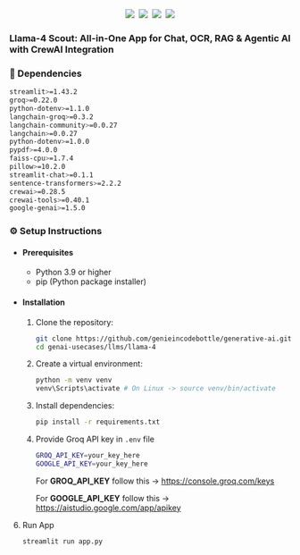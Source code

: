 
<div align="center">
    <a target="_blank" href="https://www.youtube.com/@genieincodebottle"><img src="https://img.shields.io/badge/YouTube-@genieincodebottle-blue"></a>&nbsp;
    <a target="_blank" href="https://www.linkedin.com/in/rajesh-srivastava"><img src="https://img.shields.io/badge/style--5eba00.svg?label=LinkedIn&logo=linkedin&style=social"></a>&nbsp;
    <a target="_blank" href="https://www.instagram.com/genieincodebottle/"><img src="https://img.shields.io/badge/@genieincodebottle-C13584?style=flat-square&labelColor=C13584&logo=instagram&logoColor=white&link=https://www.instagram.com/eduardopiresbr/"></a>&nbsp;
    <a target="_blank" href="https://github.com/genieincodebottle/generative-ai/blob/main/GenAI_Roadmap.md"><img src="https://img.shields.io/badge/style--5eba00.svg?label=GenAI Roadmap&logo=github&style=social"></a>
</div>

### Llama-4 Scout: All-in-One App for Chat, OCR, RAG & Agentic AI with CrewAI Integration

### 🔗 Dependencies

```bash
streamlit>=1.43.2 
groq>=0.22.0
python-dotenv>=1.1.0
langchain-groq>=0.3.2
langchain-community>=0.0.27
langchain>=0.0.27
python-dotenv>=1.0.0
pypdf>=4.0.0
faiss-cpu>=1.7.4
pillow>=10.2.0
streamlit-chat>=0.1.1
sentence-transformers>=2.2.2
crewai>=0.28.5
crewai-tools>=0.40.1
google-genai>=1.5.0
```

### ⚙️ Setup Instructions

- #### Prerequisites
   - Python 3.9 or higher
   - pip (Python package installer)

- #### Installation
   1. Clone the repository:
      ```bash
      git clone https://github.com/genieincodebottle/generative-ai.git
      cd genai-usecases/llms/llama-4
      ```
   2. Create a virtual environment:
      ```bash
      python -m venv venv
      venv\Scripts\activate # On Linux -> source venv/bin/activate
      ```
   3. Install dependencies:
      ```bash
      pip install -r requirements.txt
      ```
   4. Provide Groq API key in `.env` file
      ```bash
      GROQ_API_KEY=your_key_here
      GOOGLE_API_KEY=your_key_here
      ```

      For **GROQ_API_KEY** follow this -> https://console.groq.com/keys

      For **GOOGLE_API_KEY** follow this -> https://aistudio.google.com/app/apikey

6. Run App
   
   `streamlit run app.py`